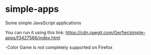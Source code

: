 # simple-apps
Some simple JavaScript applications 


You can run it using this link: https://cdn.rawgit.com/Gerfier/simple-apps/f3427566/index.html

-Color Game is not completely supported on Firefox
